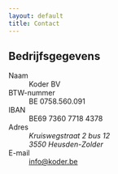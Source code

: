 ```yaml
---
layout: default
title: Contact
---
```


<h2>Bedrijfsgegevens</h2>
<dl>
	<dt>Naam</dt>
	<dd>Koder BV</dd>
	<dt>BTW-nummer</dt>
	<dd>BE 0758.560.091</dd>
	<dt>IBAN</dt>
	<dd>BE69 7360 7718 4378</dd>
	<dt>Adres</dt>
	<dd><address>Kruiswegstraat 2 bus 12<br/>3550 Heusden-Zolder</address></dd>
	<dt>E-mail</dt>
	<dd><a href="mailto:info@koder.be">info@koder.be</a></dd>
</dl>